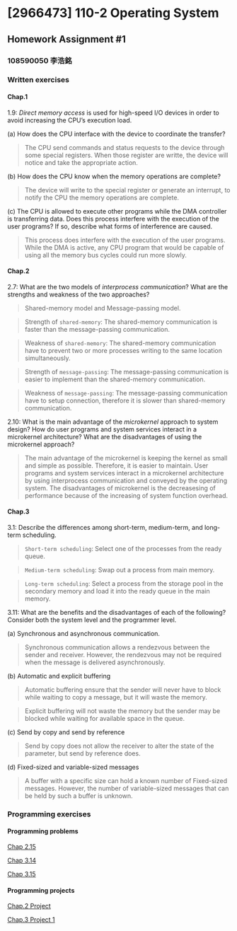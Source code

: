 # [2966473] 110-2 Operating System

## Homework Assignment #1

### 108590050 李浩銘

### Written exercises

#### Chap.1
1.9:
*Direct memory access* is used for high-speed I/O devices in order to avoid increasing the CPU’s execution load.

(a) How does the CPU interface with the device to coordinate the transfer?
> The CPU send commands and status requests to the device through some special registers. When those register are writte, the device will notice and take the appropriate action.

(b) How does the CPU know when the memory operations are complete?
> The device will write to the special register or generate an interrupt, to notify the CPU the memory operations are complete.

(c) The CPU is allowed to execute other programs while the DMA controller is transferring data. Does this process interfere with the execution of the user programs? If so, describe what forms of interference are caused.
> This process does interfere with the execution of the user programs. While the DMA is active, any CPU program that would be capable of using all the memory bus cycles could run more slowly.

#### Chap.2
2.7: 
What are the two models of *interprocess communication*? What are the strengths and weakness of the two approaches?
> Shared-memory model and Message-passing model.  

> Strength of `shared-memory`:
> The shared-memory communication is faster than the message-passing communication.

> Weakness of `shared-memory`:
> The shared-memory communication have to prevent two or more processes writing to the same location simultaneously.

> Strength of `message-passing`:
> The message-passing communication is easier to implement than the shared-memory communication.

> Weakness of `message-passing`:
> The message-passing communication have to setup connection, therefore it is slower than shared-memory communication.

2.10: 
What is the main advantage of the *microkernel* approach to system design? How do user programs and system services interact in a microkernel architecture? What are the disadvantages of using the microkernel approach?
> The main advantage of the microkernel is keeping the kernel as small and simple as possible. Therefore, it is easier to maintain. User programs and system services interact in a microkernel architecture by using interprocess communication and conveyed by the operating system. The disadvantages of microkernel is the decreasesing of performance because of the increasing of system function overhead.

#### Chap.3
3.1:
Describe the differences among short-term, medium-term, and long-term scheduling.
> `Short-term scheduling`: Select one of the processes from the ready queue.

> `Medium-term scheduling`: Swap out a process from main memory.

> `Long-term scheduling`: Select a process from the storage pool in the secondary memory and load it into the ready queue in the main memory.

3.11:
What are the benefits and the disadvantages of each of the following? Consider both the system level and the programmer level.

(a) Synchronous and asynchronous communication.
> Synchronous communication allows a rendezvous between the sender and receiver. However, the rendezvous may not be required when the message is delivered asynchronously.

(b) Automatic and explicit buffering
> Automatic buffering ensure that the sender will never have to block while waiting to copy a message, but it will waste the memory.

> Explicit buffering will not waste the memory but the sender may be blocked while waiting for available space in the queue.

(c) Send by copy and send by reference
> Send by copy does not allow the receiver to alter the state of the parameter, but send by reference does.

(d) Fixed-sized and variable-sized messages
> A buffer with a specific size can hold a known number of Fixed-sized messages. However, the number of variable-sized messages that can be held by such a buffer is unknown.

### Programming exercises

#### Programming problems

[Chap 2.15](./Chap2.15/README.md)

[Chap 3.14](./Chap3.14/README.md)

[Chap 3.15](./Chap3.15/README.md)

#### Programming projects

[Chap.2 Project](./Chap2Project/README.md)

[Chap.3 Project 1](./Chap3Project1/README.md)